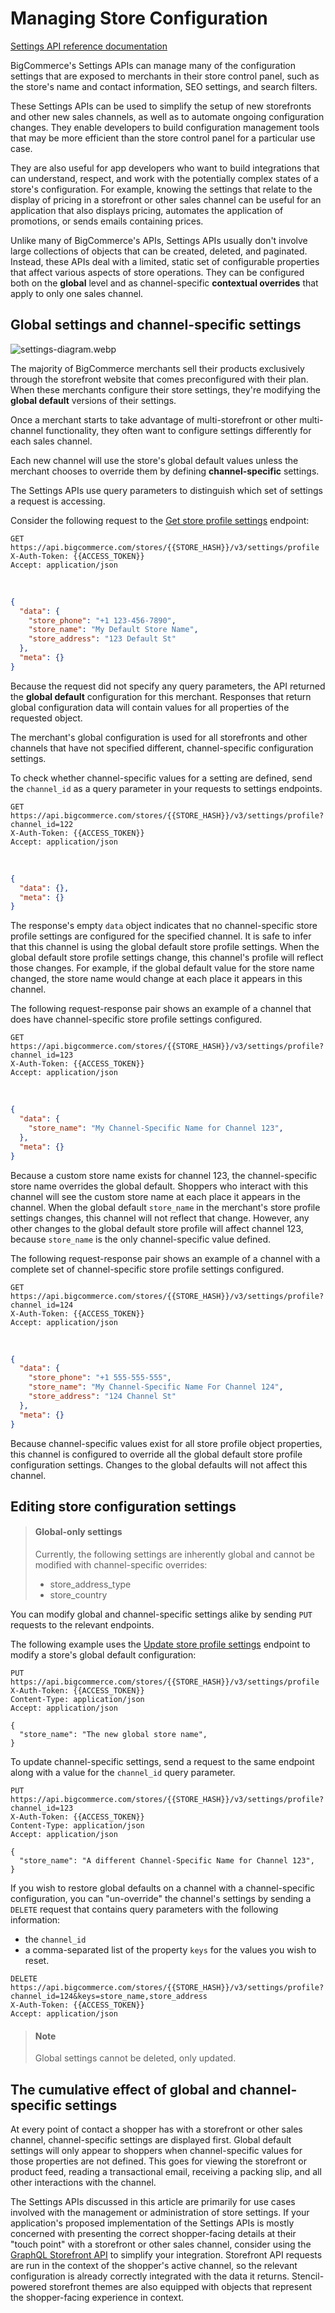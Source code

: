 # Managing Store Configuration

[Settings API reference documentation](/docs/rest-management/shipping)

BigCommerce's Settings APIs can manage many of the configuration settings that are exposed to merchants in their store control panel, such as the store's name and contact information, SEO settings, and search filters.

These Settings APIs can be used to simplify the setup of new storefronts and other new sales channels, as well as to automate ongoing configuration changes. They enable developers to build configuration management tools that may be more efficient than the store control panel for a particular use case. 

They are also useful for app developers who want to build integrations that can understand, respect, and work with the potentially complex states of a store's configuration. For example, knowing the settings that relate to the display of pricing in a storefront or other sales channel can be useful for an application that also displays pricing, automates the application of promotions, or sends emails containing prices. 

Unlike many of BigCommerce's APIs, Settings APIs usually don't involve large collections of objects that can be created, deleted, and paginated. Instead, these APIs deal with a limited, static set of configurable properties that affect various aspects of store operations. They can be configured both on the **global** level and as channel-specific **contextual overrides** that apply to only one sales channel.

## Global settings and channel-specific settings

![settings-diagram.webp](https://storage.cloud.google.com/bigcommerce-production-dev-center/images/msf-beta-guide/settings-diagram.webp)

The majority of BigCommerce merchants sell their products exclusively through the storefront website that comes preconfigured with their plan. When these merchants configure their store settings, they're modifying the **global default** versions of their settings.

Once a merchant starts to take advantage of multi-storefront or other multi-channel functionality, they often want to configure settings differently for each sales channel.

Each new channel will use the store's global default values unless the merchant chooses to override them by defining **channel-specific** settings.

The Settings APIs use query parameters to distinguish which set of settings a request is accessing.

Consider the following request to the [Get store profile settings](/api-reference/store-management/settings/store-profile/getstoreprofilesettings) endpoint:

```http title="Example request: Get store profile settings"
GET https://api.bigcommerce.com/stores/{{STORE_HASH}}/v3/settings/profile
X-Auth-Token: {{ACCESS_TOKEN}}
Accept: application/json
```
&nbsp;
```json title="Example response: Get store profile" lineNumbers
{
  "data": {
    "store_phone": "+1 123-456-7890",
    "store_name": "My Default Store Name",
    "store_address": "123 Default St"
  },
  "meta": {}
}
```

Because the request did not specify any query parameters, the API returned the **global default** configuration for this merchant. Responses that return global configuration data will contain values for all properties of the requested object.

The merchant's global configuration is used for all storefronts and other channels that have not specified different, channel-specific configuration settings.

To check whether channel-specific values for a setting are defined, send the `channel_id` as a query parameter in your requests to settings endpoints.

```http title="Example request: Get store profile settings for channel 122"
GET https://api.bigcommerce.com/stores/{{STORE_HASH}}/v3/settings/profile?channel_id=122
X-Auth-Token: {{ACCESS_TOKEN}}
Accept: application/json
```
&nbsp;
```json title="Example response: Get store profile settings for channel 122" lineNumbers
{
  "data": {},
  "meta": {}
}
```

The response's empty `data` object indicates that no channel-specific store profile settings are configured for the specified channel. It is safe to infer that this channel is using the global default store profile settings. When the global default store profile settings change, this channel's profile will reflect those changes. For example, if the global default value for the store name changed, the store name would change at each place it appears in this channel.

The following request-response pair shows an example of a channel that does have channel-specific store profile settings configured.

```http title="Example request: Get store profile settings for channel 123"
GET https://api.bigcommerce.com/stores/{{STORE_HASH}}/v3/settings/profile?channel_id=123
X-Auth-Token: {{ACCESS_TOKEN}}
Accept: application/json
```
&nbsp;
```json title="Example response: Get store profile settings for channel 123" lineNumbers
{
  "data": {
    "store_name": "My Channel-Specific Name for Channel 123",
  },
  "meta": {}
}
```

Because a custom store name exists for channel 123, the channel-specific store name overrides the global default. Shoppers who interact with this channel will see the custom store name at each place it appears in the channel. When the global default `store_name` in the merchant's store profile settings changes, this channel will not reflect that change. However, any other changes to the global default store profile will affect channel 123, because `store_name` is the only channel-specific value defined. 

The following request-response pair shows an example of a channel with a complete set of channel-specific store profile settings configured.

```http title="Example request: Get store profile settings for channel 124"
GET https://api.bigcommerce.com/stores/{{STORE_HASH}}/v3/settings/profile?channel_id=124
X-Auth-Token: {{ACCESS_TOKEN}}
Accept: application/json
```
&nbsp;
```json title="Example response: Get store profile settings for channel 124" lineNumbers
{
  "data": {
    "store_phone": "+1 555-555-555",
    "store_name": "My Channel-Specific Name For Channel 124",
    "store_address": "124 Channel St"
  },
  "meta": {}
}
```

Because channel-specific values exist for all store profile object properties, this channel is configured to override all the global default store profile configuration settings. Changes to the global defaults will not affect this channel.

## Editing store configuration settings

<!-- theme: info -->
> #### Global-only settings
> Currently, the following settings are inherently global and cannot be modified with channel-specific overrides: 
> * store_address_type
> * store_country

You can modify global and channel-specific settings alike by sending `PUT` requests to the relevant endpoints. 

The following example uses the [Update store profile settings](/api-reference/store-management/settings/store-profile/putstoreprofilesettings) endpoint to modify a store's global default configuration:

```http title="Example request: Update global store profile settings"
PUT https://api.bigcommerce.com/stores/{{STORE_HASH}}/v3/settings/profile
X-Auth-Token: {{ACCESS_TOKEN}}
Content-Type: application/json
Accept: application/json

{
  "store_name": "The new global store name",
}
```

To update channel-specific settings, send a request to the same endpoint along with a value for the `channel_id` query parameter.

```http title="Example request: Update store profile settings for channel 123"
PUT https://api.bigcommerce.com/stores/{{STORE_HASH}}/v3/settings/profile?channel_id=123
X-Auth-Token: {{ACCESS_TOKEN}}
Content-Type: application/json
Accept: application/json

{
  "store_name": "A different Channel-Specific Name for Channel 123",
}
```

If you wish to restore global defaults on a channel with a channel-specific configuration, you can "un-override" the channel's settings by sending a `DELETE` request that contains query parameters with the following information:
* the `channel_id`
* a comma-separated list of the property `keys` for the values you wish to reset.


```http title="Example request: Reset channel-specific store profile settings to default"
DELETE https://api.bigcommerce.com/stores/{{STORE_HASH}}/v3/settings/profile?channel_id=124&keys=store_name,store_address
X-Auth-Token: {{ACCESS_TOKEN}}
Accept: application/json
```

<!-- theme: info -->
> #### Note
> Global settings cannot be deleted, only updated.

## The cumulative effect of global and channel-specific settings

At every point of contact a shopper has with a storefront or other sales channel, channel-specific settings are displayed first. Global default settings will only appear to shoppers when channel-specific values for those properties are not defined. This goes for viewing the storefront or product feed, reading a transactional email, receiving a packing slip, and all other interactions with the channel.

The Settings APIs discussed in this article are primarily for use cases involved with the management or administration of store settings. If your application's proposed implementation of the Settings APIs is mostly concerned with presenting the correct shopper-facing details at their "touch point" with a storefront or other sales channel, consider using the [GraphQL Storefront API](/api-docs/storefront/graphql/graphql-storefront-api-overview) to simplify your integration. Storefront API requests are run in the context of the shopper's active channel, so the relevant configuration is already correctly integrated with the data it returns. Stencil-powered storefront themes are also equipped with objects that represent the shopper-facing experience in context.  
